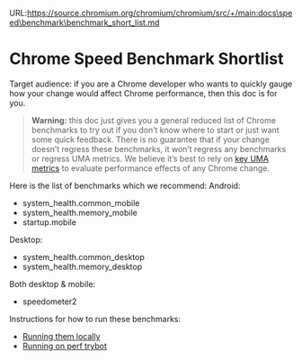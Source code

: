 URL:https://source.chromium.org/chromium/chromium/src/+/main:docs\speed\benchmark\benchmark_short_list.md
# Chrome Speed Benchmark Shortlist

Target audience: if you are a Chrome developer who wants to quickly gauge how
your change would affect Chrome performance, then this doc is for you.

> **Warning:** this doc just gives you a general reduced list of Chrome
> benchmarks to try out if you don’t know where to start or just want some quick
> feedback. There is no guarantee that if your change doesn’t regress these
> benchmarks, it won’t regress any benchmarks or regress UMA metrics. We believe
> it’s best to rely on [key UMA metrics](https://docs.google.com/document/d/1Ww487ZskJ-xBmJGwPO-XPz_QcJvw-kSNffm0nPhVpj8/edit#heading=h.2uunmi119swk)
> to evaluate performance effects of any Chrome change.

Here is the list of benchmarks which we recommend:
Android:
*   system_health.common_mobile
*   system_health.memory_mobile
*   startup.mobile

Desktop:
*   system_health.common_desktop
*   system_health.memory_desktop

Both desktop & mobile:
*   speedometer2


Instructions for how to run these benchmarks:
*   [Running them locally](https://chromium.googlesource.com/catapult/+/main/telemetry/docs/run_benchmarks_locally.md)
*   [Running on perf trybot](https://chromium.googlesource.com/chromium/src/+/main/docs/speed/perf_trybots.md)
